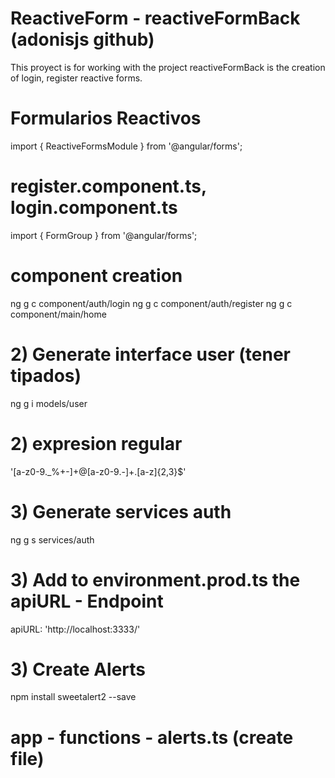 # ReactiveForm - reactiveFormBack (adonisjs github)

This proyect is for working with the project reactiveFormBack is the creation 
of login, register reactive forms. 

# Formularios Reactivos
import { ReactiveFormsModule } from '@angular/forms';
# register.component.ts, login.component.ts 
import { FormGroup } from '@angular/forms';

# component creation

ng g c component/auth/login
ng g c component/auth/register
ng g c component/main/home

# 2) Generate interface user (tener tipados)
ng g i models/user  

# 2) expresion regular
'[a-z0-9._%+-]+@[a-z0-9.-]+.[a-z]{2,3}$'

# 3) Generate services auth
ng g s services/auth

# 3) Add to environment.prod.ts the apiURL - Endpoint
apiURL: 'http://localhost:3333/'

# 3) Create Alerts
npm install sweetalert2 --save
# app - functions - alerts.ts (create file) 
